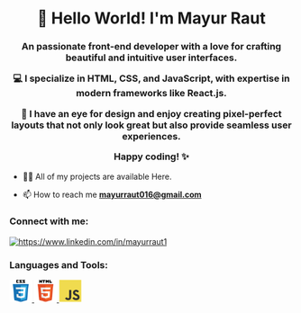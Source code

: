 <h1 align="center">👋 Hello World! I'm Mayur Raut</h1>
<h3 align="center"> An passionate front-end developer with a love for crafting beautiful and intuitive user interfaces.

💻 I specialize in HTML, CSS, and JavaScript, with expertise in modern frameworks like React.js.

🎨 I have an eye for design and enjoy creating pixel-perfect layouts that not only look great but also provide seamless user experiences.

Happy coding! ✨</h3>

- 👨‍💻 All of my projects are available Here.

- 📫 How to reach me **mayurraut016@gmail.com**

<h3 align="left">Connect with me:</h3>
<p align="left">
<a href="https://www.linkedin.com/in/mayurraut1" target="blank"><img align="center" src="https://raw.githubusercontent.com/rahuldkjain/github-profile-readme-generator/master/src/images/icons/Social/linked-in-alt.svg" alt="https://www.linkedin.com/in/mayurraut1" height="30" width="40" /></a>

<h3 align="left">Languages and Tools:</h3>
<p align="left"> <a href="https://www.w3schools.com/css/" target="_blank" rel="noreferrer"> <img src="https://raw.githubusercontent.com/devicons/devicon/master/icons/css3/css3-original-wordmark.svg" alt="css3" width="40" height="40"/> </a> <a href="https://www.w3.org/html/" target="_blank" rel="noreferrer"> <img src="https://raw.githubusercontent.com/devicons/devicon/master/icons/html5/html5-original-wordmark.svg" alt="html5" width="40" height="40"/> </a> <a href="https://developer.mozilla.org/en-US/docs/Web/JavaScript" target="_blank" rel="noreferrer"> <img src="https://raw.githubusercontent.com/devicons/devicon/master/icons/javascript/javascript-original.svg" alt="javascript" width="40" height="40"/> </a>
